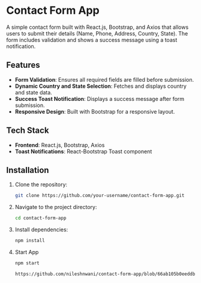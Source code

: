 # Contact Form App

A simple contact form built with React.js, Bootstrap, and Axios that allows users to submit their details (Name, Phone, Address, Country, State). The form includes validation and shows a success message using a toast notification.

## Features

- **Form Validation**: Ensures all required fields are filled before submission.
- **Dynamic Country and State Selection**: Fetches and displays country and state data.
- **Success Toast Notification**: Displays a success message after form submission.
- **Responsive Design**: Built with Bootstrap for a responsive layout.

## Tech Stack

- **Frontend**: React.js, Bootstrap, Axios
- **Toast Notifications**: React-Bootstrap Toast component

## Installation

1. Clone the repository:
   ```bash
   git clone https://github.com/your-username/contact-form-app.git
   
2. Navigate to the project directory:
    ```bash
   cd contact-form-app

4. Install dependencies:
   ```bash
   npm install

5. Start App
   ```bash
   npm start

   https://github.com/nileshnwani/contact-form-app/blob/66ab105b0eeddbbcdf499f46951dedc2d57d9d7e/image.png
